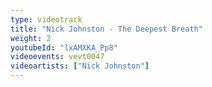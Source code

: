 ```yaml
---
type: videotrack
title: "Nick Johnston - The Deepest Breath"
weight: 2
youtubeId: "lxAMXKA_Pp8"
videoevents: vevt0047
videoartists: ["Nick Johnston"]
---
```

